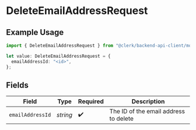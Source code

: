 # DeleteEmailAddressRequest

## Example Usage

```typescript
import { DeleteEmailAddressRequest } from "@clerk/backend-api-client/models/operations";

let value: DeleteEmailAddressRequest = {
  emailAddressId: "<id>",
};
```

## Fields

| Field                                 | Type                                  | Required                              | Description                           |
| ------------------------------------- | ------------------------------------- | ------------------------------------- | ------------------------------------- |
| `emailAddressId`                      | *string*                              | :heavy_check_mark:                    | The ID of the email address to delete |